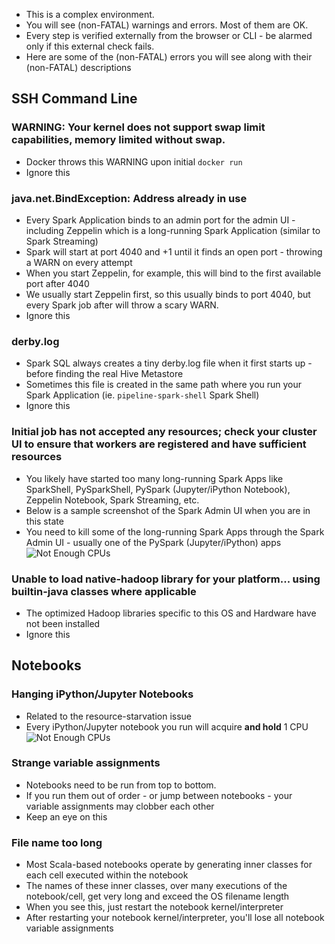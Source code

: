 * This is a complex environment.
* You will see (non-FATAL) warnings and errors.  Most of them are OK.
* Every step is verified externally from the browser or CLI - be alarmed only if this external check fails.
* Here are some of the (non-FATAL) errors you will see along with their (non-FATAL) descriptions

## SSH Command Line
### WARNING: Your kernel does not support swap limit capabilities, memory limited without swap.
* Docker throws this WARNING upon initial `docker run`
* Ignore this

### java.net.BindException: Address already in use
* Every Spark Application binds to an admin port for the admin UI - including Zeppelin which is a long-running Spark Application (similar to Spark Streaming)
* Spark will start at port 4040 and +1 until it finds an open port - throwing a WARN on every attempt
* When you start Zeppelin, for example, this will bind to the first available port after 4040
* We usually start Zeppelin first, so this usually binds to port 4040, but every Spark job after will throw a scary WARN.
* Ignore this

### derby.log
* Spark SQL always creates a tiny derby.log file when it first starts up - before finding the real Hive Metastore
* Sometimes this file is created in the same path where you run your Spark Application (ie. `pipeline-spark-shell` Spark Shell)
* Ignore this

### Initial job has not accepted any resources; check your cluster UI to ensure that workers are registered and have sufficient resources
* You likely have started too many long-running Spark Apps like SparkShell, PySparkShell, PySpark (Jupyter/iPython Notebook), Zeppelin Notebook, Spark Streaming, etc.
* Below is a sample screenshot of the Spark Admin UI when you are in this state
* You need to kill some of the long-running Spark Apps through the Spark Admin UI - usually one of the PySpark (Jupyter/iPython) apps
![Not Enough CPUs](http://advancedspark.com/img/spark-ui-not-enough-cpus.png)

### Unable to load native-hadoop library for your platform... using builtin-java classes where applicable
* The optimized Hadoop libraries specific to this OS and Hardware have not been installed
* Ignore this

## Notebooks
### Hanging iPython/Jupyter Notebooks
* Related to the resource-starvation issue
* Every iPython/Jupyter notebook you run will acquire **and hold** 1 CPU
![Not Enough CPUs](http://advancedspark.com/img/spark-ui-not-enough-cpus.png)

### Strange variable assignments
* Notebooks need to be run from top to bottom.
* If you run them out of order - or jump between notebooks - your variable assignments may clobber each other
* Keep an eye on this

### File name too long
* Most Scala-based notebooks operate by generating inner classes for each cell executed within the notebook
* The names of these inner classes, over many executions of the notebook/cell, get very long and exceed the OS filename length
* When you see this, just restart the notebook kernel/interpreter
* After restarting your notebook kernel/interpreter, you'll lose all notebook variable assignments